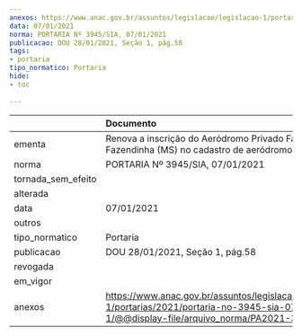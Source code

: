 ```yaml
---
anexos: https://www.anac.gov.br/assuntos/legislacao/legislacao-1/portarias/2021/portaria-no-3945-sia-07-01-2021-1/@@display-file/arquivo_norma/PA2021-3945.pdf
data: 07/01/2021
norma: PORTARIA Nº 3945/SIA, 07/01/2021
publicacao: DOU 28/01/2021, Seção 1, pág.58
tags:
- portaria
tipo_normatico: Portaria
hide: 
- toc 
 
---
```


|                    | Documento                                                                                                                                              |
|:-------------------|:-------------------------------------------------------------------------------------------------------------------------------------------------------|
| ementa             | Renova a inscrição do Aeródromo Privado Fazenda Fazendinha (MS) no cadastro de aeródromos.                                                             |
| norma              | PORTARIA Nº 3945/SIA, 07/01/2021                                                                                                                       |
| tornada_sem_efeito |                                                                                                                                                        |
| alterada           |                                                                                                                                                        |
| data               | 07/01/2021                                                                                                                                             |
| outros             |                                                                                                                                                        |
| tipo_normatico     | Portaria                                                                                                                                               |
| publicacao         | DOU 28/01/2021, Seção 1, pág.58                                                                                                                        |
| revogada           |                                                                                                                                                        |
| em_vigor           |                                                                                                                                                        |
| anexos             | https://www.anac.gov.br/assuntos/legislacao/legislacao-1/portarias/2021/portaria-no-3945-sia-07-01-2021-1/@@display-file/arquivo_norma/PA2021-3945.pdf |
